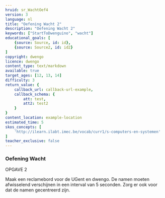```yaml
---
hruid: sr_WachtOef4
version: 3
language: nl
title: "Oefening Wacht 2"
description: "Oefening Wacht 2"
keywords: ["StartToDwenguino", "wacht"]
educational_goals: [
    {source: Source, id: id}, 
    {source: Source2, id: id2}
]
copyright: dwengo
licence: dwengo
content_type: text/markdown
available: true
target_ages: [12, 13, 14]
difficulty: 3
return_value: {
    callback_url: callback-url-example,
    callback_schema: {
        att: test,
        att2: test2
    }
}
content_location: example-location
estimated_time: 5
skos_concepts: [
    'http://ilearn.ilabt.imec.be/vocab/curr1/s-computers-en-systemen'
]
teacher_exclusive: false
---
```


### Oefening Wacht

OPGAVE 2

Maak een reclamebord voor de UGent en dwengo. De namen moeten afwisselend verschijnen in een interval van 5 seconden. Zorg er ook voor dat de namen gecentreerd zijn.

